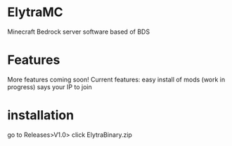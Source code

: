 # ElytraMC
Minecraft Bedrock server software based of BDS

# Features
More features coming soon!
Current features:
easy install of mods (work in progress)
says your IP to join

# installation
go to Releases>V1.0> click ElytraBinary.zip
